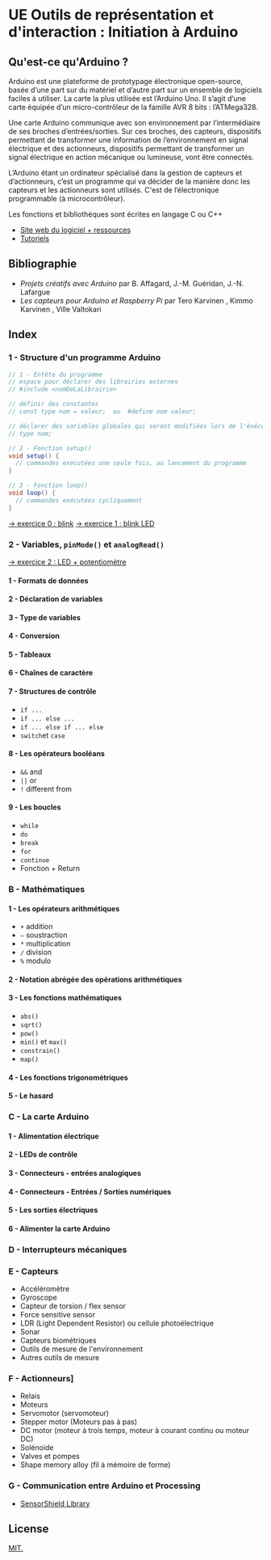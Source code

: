 # UE Outils de représentation et d'interaction :  Initiation à Arduino

## Qu'est-ce qu'Arduino ?

Arduino est une plateforme de prototypage électronique open-source, basée d’une part sur du matériel et d’autre part sur un ensemble de logiciels faciles à utiliser.
La carte la plus utilisée est l’Arduino Uno. Il s’agit d’une carte équipée d’un micro-contrôleur de la famille AVR 8 bits : l’ATMega328.

Une carte Arduino communique avec son environnement par l’intermédiaire de ses broches d’entrées/sorties. Sur ces broches, des capteurs, dispositifs permettant de transformer une information de l’environnement en signal électrique et des actionneurs, dispositifs permettant de transformer un signal électrique en action mécanique ou lumineuse, vont être connectés.

L’Arduino étant un ordinateur spécialisé dans la gestion de capteurs et d’actionneurs, c’est un programme qui va décider de la manière donc les capteurs et les actionneurs sont utilisés. C'est de l’électronique programmable (à microcontrôleur).

Les fonctions et bibliothèques sont écrites en langage C ou C++ 

- [Site web du logiciel + ressources](https://www.arduino.cc/)  
- [Tutoriels](https://www.arduino.cc/en/Tutorial/HomePage)

## Bibliographie 
- *Projets créatifs avec Arduino* par B. Affagard, J.-M. Guéridan, J.-N. Lafargue
- *Les capteurs pour Arduino et Raspberry Pi* par Tero Karvinen , Kimmo Karvinen , Ville Valtokari


## Index

### 1 - Structure d'un programme Arduino

```java
// 1 - Entête du programme 
// espace pour déclarer des librairies externes
// #include <nomDeLaLibrairie>

// définir des constantes 
// const type nom = valeur;  ou  #define nom valeur;

// déclarer des variables globales qui seront modifiées lors de l'éxécution du programme
// type nom;

// 2 - Fonction setup()
void setup() {
  // commandes exécutées une seule fois, au lancement du programme 
}

// 3 - Fonction loop()
void loop() {
  // commandes exécutées cycliquement 
}
```

[→ exercice 0 : blink](/2-Arduino/ex00_blink)
[→ exercice 1 : blink LED](/2-Arduino/ex01_blink_led)

### 2 - Variables, `pinMode()` et `analogRead()`
[→ exercice 2 : LED + potentiomètre](/2-Arduino/ex02_led_potentiometer)





#### 1 - Formats de données
#### 2 - Déclaration de variables
#### 3 - Type de variables
#### 4 - Conversion
#### 5 - Tableaux
#### 6 - Chaînes de caractère
#### 7 - Structures de contrôle
- `if ...`
- `if ... else ...`
- `if ... else if ... else`
- `switch`et `case` 

#### 8 - Les opérateurs booléans
- `&&` and
- `||` or
- `!` different from

#### 9 - Les boucles
- `while`
- `do`
- `break`
- `for`
- `continue`
- Fonction + Return

### B - Mathématiques
#### 1 - Les opérateurs arithmétiques
- `+` addition
- `—` soustraction
- `*` multiplication
- `/` division
- `%` modulo

#### 2 - Notation abrégée des opérations arithmétiques
#### 3 - Les fonctions mathématiques
- `abs()`
- `sqrt()`
- `pow()`
- `min()` et `max()`
- `constrain()`
- `map()`

#### 4 - Les fonctions trigonométriques
#### 5 - Le hasard

### C - La carte Arduino
#### 1 - Alimentation électrique
#### 2 - LEDs de contrôle
#### 3 - Connecteurs - entrées analogiques
#### 4 - Connecteurs - Entrées / Sorties numériques
#### 5 - Les sorties électriques
#### 6 - Alimenter la carte Arduino

### D - Interrupteurs mécaniques

### E - Capteurs
- Accéléromètre
- Gyroscope
- Capteur de torsion / flex sensor
- Force sensitive sensor
- LDR (Light Dependent Resistor) ou cellule photoélectrique
- Sonar
- Capteurs biométriques
- Outils de mesure de l'environnement
- Autres outils de mesure

### F - Actionneurs]
- Relais
- Moteurs
- Servomotor (servomoteur)
- Stepper motor (Moteurs pas à pas)
- DC motor (moteur à trois temps, moteur à courant continu ou moteur DC)
- Solénoide
- Valves et pompes
- Shape memory alloy (fil à mémoire de forme)

### G - Communication entre Arduino et Processing
- [SensorShield Library](https://github.com/MAKIO135/sensorShieldLib)


## License

[MIT.](https://tldrlegal.com/license/mit-license)
